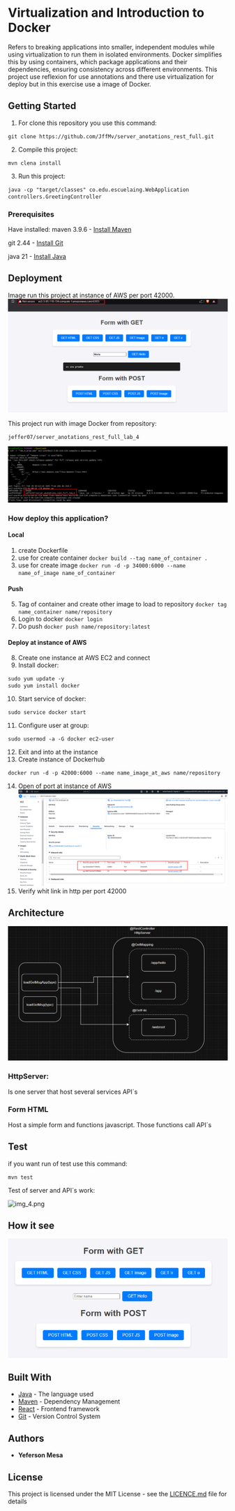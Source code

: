 # Virtualization and Introduction to Docker

Refers to breaking applications into smaller, independent modules while using virtualization to run them in isolated environments. Docker simplifies this by using containers, which package applications and their dependencies, ensuring consistency across different environments.
This project use reflexion for use annotations and there use virtualization for deploy but in
this exercise use a image of Docker.

## Getting Started

1. For clone this repository you use this command:
 ```
 git clone https://github.com/JffMv/server_anotations_rest_full.git
 ```
2. Compile this project:
 ```
 mvn clena install
 ```
3. Run this project:

 ```
 java -cp "target/classes" co.edu.escuelaing.WebApplication controllers.GreetingController

 ```
### Prerequisites

Have installed:
maven 3.9.6 - [Install Maven](https://maven.apache.org/download.cgi#Installation)

git 2.44 - [Install Git](https://git-scm.com/book/en/v2/Getting-Started-Installing-Git)


java 21 - [Install Java](https://www.oracle.com/co/java/technologies/downloads/)

## Deployment

Image run this project at instance of AWS per port 42000.
![img_6.png](pictures_of_readme/img_6.png)

This project run with image Docker from repository:

```
jeffer07/server_anotations_rest_full_lab_4
```
![img_7.png](pictures_of_readme/img_7.png)


### How deploy this application?
#### Local
1. create Dockerfile
2. use for create container ```docker build --tag name_of_container .```
3. use for create image ```docker run -d -p 34000:6000 --name name_of_image name_of_container```
#### Push
5. Tag of container and create other image to load to repository ```docker tag name_container name/repository```
6. Login to docker ```docker login```
7. Do push ```docker push name/repository:latest```

#### Deploy at instance of AWS
8. Create one instance at AWS EC2 and connect
9. Install docker: 
```
sudo yum update -y
sudo yum install docker

```
10. Start service of docker:
```
sudo service docker start
```
11. Configure user at group:
```
sudo usermod -a -G docker ec2-user

```
12. Exit and into at the instance
13. Create instance of Dockerhub
```
docker run -d -p 42000:6000 --name name_image_at_aws name/repository
```
14. Open of port at instance of AWS
![img_9.png](pictures_of_readme/img_9.png)
15. Verify whit link in http per port 42000

## Architecture
![img_5.png](pictures_of_readme/img_5.png)
### HttpServer:
Is one server that host several services API´s

### Form HTML
Host a simple form and functions javascript. Those functions call API´s

## Test
if you want run of test use this command:
```
mvn test
```
Test of server and API´s work:

![img_4.png](pictures_of_readme/img.png)


## How it see
![img_8.png](pictures_of_readme/img_8.png)

## Built With

* [Java](https://www.java.com/es/) - The language used
* [Maven](https://maven.apache.org/) - Dependency Management
* [React](https://reactjs.org/) - Frontend framework
* [Git](http://git-scm.com/) - Version Control System


## Authors

* **Yeferson Mesa**

## License

This project is licensed under the MIT License - see the [LICENCE.md](LICENCE) file for details


